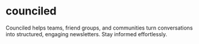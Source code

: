 # counciled
Counciled helps teams, friend groups, and communities turn conversations into structured, engaging newsletters. Stay informed effortlessly.
